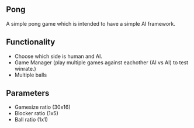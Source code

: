 ## Pong
A simple pong game which is intended to have a simple AI framework.
## Functionality
* Choose which side is human and AI.
* Game Manager (play multiple games against eachother (AI vs AI) to test winrate.)
* Multiple balls

## Parameters
* Gamesize ratio (30x16)
* Blocker ratio (1x5)
* Ball ratio (1x1)
